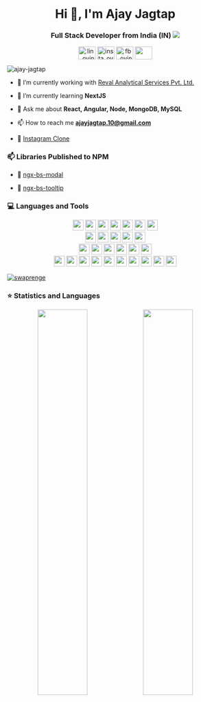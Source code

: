 <!-- ### Hi there 👋 -->

<!--
**ajay-jagtap/ajay-jagtap** is a ✨ _special_ ✨ repository because its `README.md` (this file) appears on your GitHub profile.

Here are some ideas to get you started:

- 🔭 I’m currently working on ...
- 🌱 I’m currently learning ...
- 👯 I’m looking to collaborate on ...
- 🤔 I’m looking for help with ...
- 💬 Ask me about ...
- 📫 How to reach me: ...
- 😄 Pronouns: ...
- ⚡ Fun fact: ...
-->




<h1 align="center">Hi 👋, I'm Ajay Jagtap</h1>
<h3 align="center">Full Stack Developer from India (IN) <img src="https://img.icons8.com/color/50/000000/india-circular.png"/> </h3>

<p align="center">
<a href="https://www.linkedin.com/in/ajay-jagtap/" target="blank"><img align="center" src="https://image.flaticon.com/icons/png/128/174/174857.png" alt="lin_ovindu" height="30" width="40" /></a>
<a href="https://www.instagram.com/ajay__jagtap/" target="blank"><img align="center" src="https://image.flaticon.com/icons/png/128/174/174855.png" alt="insta_ovindu" height="30" width="40" /></a>
<a href="https://www.facebook.com/ajay.jagtap.7549/" target="blank"><img align="center" src="https://www.svgrepo.com/show/299425/facebook.svg" alt="fb_ovindu" height="30" width="40" /></a>
 <a href = "mailto: ajayjagtap.10@gmail.com"><img align="center" src="https://seeklogo.com/images/G/gmail-new-2020-logo-32DBE11BB4-seeklogo.com.png" height="30" width="40" /></a>
</p>

<p align="left"> <img src="https://camo.githubusercontent.com/75cf390b9d79ebd26fad3798f4f3dc577cce24204fe23950dd033119e645e736/68747470733a2f2f6b6f6d617265762e636f6d2f67687076632f3f757365726e616d653d646576646564" alt="ajay-jagtap" /> </p>

- 🔭 I’m currently working with [Reval Analytical Services Pvt. Ltd. ](http://www.revalanalytics.com/)

- 🌱 I’m currently learning **NextJS**

- 💬 Ask me about **React, Angular, Node, MongoDB, MySQL**

- 📫 How to reach me **ajayjagtap.10@gmail.com**

- 👯 [Instagram Clone ](https://instgram-clone-33f92.web.app/)


### 📫 Libraries Published to NPM

- 🔭 [ngx-bs-modal ](https://www.npmjs.com/package/ngx-bs-modal/)

- 🔭 [ngx-bs-tooltip ](https://www.npmjs.com/package/ngx-bs-tooltip/)


### 💻 Languages and Tools

<p  align="center">

<img src="https://img.shields.io/badge/React-20232A?style=for-the-badge&logo=react&logoColor=61DAFB" height="25">
<img src="https://img.shields.io/badge/angular-e0122d?style=for-the-badge&logo=angular&logoColor=white" height="25">
<img src="https://img.shields.io/badge/HTML5-e44d26?style=for-the-badge&logo=html5&logoColor=white" height="25">
<img src="https://img.shields.io/badge/CSS%203-1572b6?style=for-the-badge&logo=css3&logoColor=white" height="25">
<img src="https://img.shields.io/badge/Bootstrap-e44d26?style=for-the-badge&logo=bootstrap&logoColor=white" height="25">
<img src="https://img.shields.io/badge/less-1572b6?style=for-the-badge&logo=less&logoColor=white" height="25">
<img src="https://img.shields.io/badge/scss-b6159e?style=for-the-badge&logo=sass&logoColor=white" height="25">



<br>
<img src="https://img.shields.io/badge/Node.js-43853D?style=for-the-badge&logo=node-dot-js&logoColor=white" height="25">
<img src="https://img.shields.io/badge/Express.js-000000?style=for-the-badge&logo=Supabase&logoColor=white" height="25">
<img src="https://img.shields.io/badge/REST-ff1709?style=for-the-badge&logo=rest&logoColor=white&color=ff1709&labelColor=gray" height="25">
<img src="https://img.shields.io/badge/firebase-ffca28?style=for-the-badge&logo=firebase&logoColor=black" height="25">
<img src="https://img.shields.io/badge/next.js-000000?style=for-the-badge&logo=nextdotjs&logoColor=white" height="25">


<br>
<img src="https://img.shields.io/badge/JavaScript-F7DF1E?style=for-the-badge&logo=javascript&logoColor=black" height="25">
<img src="https://img.shields.io/badge/Typescript-3776AB?style=for-the-badge&logo=typescript&logoColor=white" height="25">
<img src="https://img.shields.io/badge/ecmascript-F7DF1E?style=for-the-badge&logo=ecmascript&logoColor=white" height="25">
<img src="https://img.shields.io/badge/json-3776AB?style=for-the-badge&logo=json&logoColor=white" height="25">
<img src="https://img.shields.io/badge/MongoDB-4EA94B?style=for-the-badge&logo=mongodb&logoColor=white" height="25">
<img src="https://img.shields.io/badge/MySQL-00000F?style=for-the-badge&logo=mysql&logoColor=white" height="25">


<br>
<img src="https://img.shields.io/badge/jenkins-e61732?style=for-the-badge&logo=jenkins&logoColor=white" height="25">
<img src="https://img.shields.io/badge/Postman-FF6C37?style=for-the-badge&logo=Postman&logoColor=white" height="25">
<img src="https://img.shields.io/badge/Git-F05032?style=for-the-badge&logo=git&logoColor=white" height="25">
<img src="https://img.shields.io/badge/smartgit-342B029.svg?&style=for-the-badge&logo=smartgit&logoColor=white" height="25">
<img src="https://img.shields.io/badge/gitkraken-ffca28?style=for-the-badge&logo=gitkraken&logoColor=black" height="25">
<img src="https://img.shields.io/badge/Visual_Studio_Code-0078D4?style=for-the-badge&logo=visual%20studio%20code&logoColor=white" height="25">
<img src="https://img.shields.io/badge/sublime_text-%23575757.svg?&style=for-the-badge&logo=sublime-text&logoColor=important" height="25">
<img src="https://img.shields.io/badge/atom-734c44?style=for-the-badge&logo=atom&logoColor=white" height="25">
<img src="https://img.shields.io/badge/RoboMongo-43853D?style=for-the-badge&logo=mongo3t&logoColor=white" height="25">
<img src="https://img.shields.io/badge/MySQL%20Query%20Browser-3776AB.svg?&style=for-the-badge&logo=mysql&logoColor=white" height="25"/>

</p>

<p align="left"> <a href="https://github.com/ryo-ma/github-profile-trophy"><img src="https://github-profile-trophy.vercel.app/?username=swaprenge" alt="swaprenge" /></a> </p>

### ⭐ Statistics and Languages

 <!-- <p align="center"> 
    <img src="https://github-readme-stats.vercel.app/api?username=ajay-jagtap&count_private=true&show_icons=true&theme=buefy" alt="ajay-jagtap" width="420"/> 
    <img src="https://github-readme-stats.vercel.app/api/top-langs/?username=ajay-jagtap&hide=jupyter%20notebook,html,css&langs_count=8&layout=compact&theme=buefy" alt="ajay-jagtap" height="165" />
 </p> -->

<p align="center">
  <img width="48%" src="https://github-readme-stats.vercel.app/api?username=ajay-jagtap&show_icons=true&theme=tokyonight" />
  <img width="48%" src="https://github-readme-streak-stats.herokuapp.com/?user=ajay-jagtap&theme=tokyonight" />
</p>

